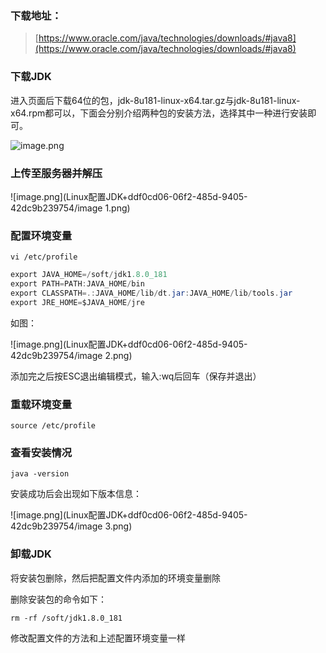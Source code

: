 ### 下载地址：

> [https://www.oracle.com/java/technologies/downloads/#java8](https://www.oracle.com/java/technologies/downloads/#java8)

### 下载JDK

进入页面后下载64位的包，jdk-8u181-linux-x64.tar.gz与jdk-8u181-linux-x64.rpm都可以，下面会分别介绍两种包的安装方法，选择其中一种进行安装即可。

![image.png](Linux配置JDK+ddf0cd06-06f2-485d-9405-42dc9b239754/image.png)

### 上传至服务器并解压

![image.png](Linux配置JDK+ddf0cd06-06f2-485d-9405-42dc9b239754/image 1.png)

### 配置环境变量

```F#
vi /etc/profile
```



```Java
export JAVA_HOME=/soft/jdk1.8.0_181
export PATH=PATH:JAVA_HOME/bin
export CLASSPATH=.:JAVA_HOME/lib/dt.jar:JAVA_HOME/lib/tools.jar
export JRE_HOME=$JAVA_HOME/jre
```

如图：

![image.png](Linux配置JDK+ddf0cd06-06f2-485d-9405-42dc9b239754/image 2.png)

添加完之后按ESC退出编辑模式，输入:wq后回车（保存并退出）

### 重载环境变量

```F#
source /etc/profile
```

### 查看安装情况

```F#
java -version
```

安装成功后会出现如下版本信息：

![image.png](Linux配置JDK+ddf0cd06-06f2-485d-9405-42dc9b239754/image 3.png)

### 卸载JDK

将安装包删除，然后把配置文件内添加的环境变量删除

删除安装包的命令如下：

```F#
rm -rf /soft/jdk1.8.0_181
```

修改配置文件的方法和上述配置环境变量一样



